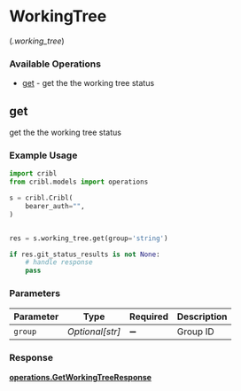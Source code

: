 # WorkingTree
(*.working_tree*)

### Available Operations

* [get](#get) - get the the working tree status

## get

get the the working tree status

### Example Usage

```python
import cribl
from cribl.models import operations

s = cribl.Cribl(
    bearer_auth="",
)


res = s.working_tree.get(group='string')

if res.git_status_results is not None:
    # handle response
    pass
```

### Parameters

| Parameter          | Type               | Required           | Description        |
| ------------------ | ------------------ | ------------------ | ------------------ |
| `group`            | *Optional[str]*    | :heavy_minus_sign: | Group ID           |


### Response

**[operations.GetWorkingTreeResponse](../../models/operations/getworkingtreeresponse.md)**

